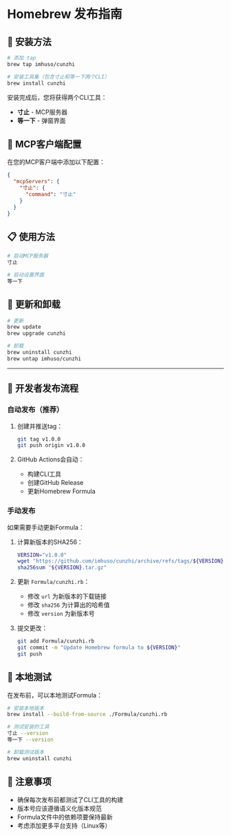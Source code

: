 # Homebrew 发布指南

## 🍺 安装方法

```bash
# 添加 tap
brew tap imhuso/cunzhi

# 安装工具集（包含寸止和等一下两个CLI）
brew install cunzhi
```

安装完成后，您将获得两个CLI工具：
- **寸止** - MCP服务器
- **等一下** - 弹窗界面

## 🔧 MCP客户端配置

在您的MCP客户端中添加以下配置：

```json
{
  "mcpServers": {
    "寸止": {
      "command": "寸止"
    }
  }
}
```

## 📋 使用方法

```bash
# 启动MCP服务器
寸止

# 启动设置界面
等一下
```

## 🔄 更新和卸载

```bash
# 更新
brew update
brew upgrade cunzhi

# 卸载
brew uninstall cunzhi
brew untap imhuso/cunzhi
```

---

## 🚀 开发者发布流程

### 自动发布（推荐）

1. 创建并推送tag：
   ```bash
   git tag v1.0.0
   git push origin v1.0.0
   ```

2. GitHub Actions会自动：
   - 构建CLI工具
   - 创建GitHub Release
   - 更新Homebrew Formula

### 手动发布

如果需要手动更新Formula：

1. 计算新版本的SHA256：
   ```bash
   VERSION="v1.0.0"
   wget "https://github.com/imhuso/cunzhi/archive/refs/tags/${VERSION}.tar.gz"
   sha256sum "${VERSION}.tar.gz"
   ```

2. 更新 `Formula/cunzhi.rb`：
   - 修改 `url` 为新版本的下载链接
   - 修改 `sha256` 为计算出的哈希值
   - 修改 `version` 为新版本号

3. 提交更改：
   ```bash
   git add Formula/cunzhi.rb
   git commit -m "Update Homebrew formula to ${VERSION}"
   git push
   ```

## 🧪 本地测试

在发布前，可以本地测试Formula：

```bash
# 安装本地版本
brew install --build-from-source ./Formula/cunzhi.rb

# 测试安装的工具
寸止 --version
等一下 --version

# 卸载测试版本
brew uninstall cunzhi
```

## 📝 注意事项

- 确保每次发布前都测试了CLI工具的构建
- 版本号应该遵循语义化版本规范
- Formula文件中的依赖项要保持最新
- 考虑添加更多平台支持（Linux等）
